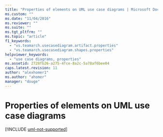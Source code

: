 ```yaml
---
title: "Properties of elements on UML use case diagrams | Microsoft Docs"
ms.custom: ""
ms.date: "11/04/2016"
ms.reviewer: ""
ms.suite: ""
ms.tgt_pltfrm: ""
ms.topic: "article"
f1_keywords: 
  - "vs.teamarch.usecasediagram.artifact.properties"
  - "vs.teamarch.usecasediagram.shapes.properties"
helpviewer_keywords: 
  - "use case diagrams, properties"
ms.assetid: 2728fb26-a275-4fce-8a2c-5a78af6bee04
caps.latest.revision: 11
author: "alexhomer1"
ms.author: "ahomer"
manager: "douge"
---
```

# Properties of elements on UML use case diagrams

[!INCLUDE [uml-not-supported](includes/uml-not-supported.md)]
